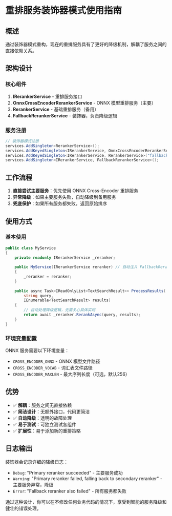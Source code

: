 # 重排服务装饰器模式使用指南

## 概述

通过装饰器模式重构，现在的重排服务具有了更好的降级机制，解耦了服务之间的直接依赖关系。

## 架构设计

### 核心组件

1. **IRerankerService** - 重排服务接口
2. **OnnxCrossEncoderRerankerService** - ONNX 模型重排服务（主要）
3. **RerankerService** - 基础重排服务（备用）
4. **FallbackRerankerService** - 装饰器，负责降级逻辑

### 服务注册

```csharp
// 装饰器模式注册
services.AddSingleton<RerankerService>();
services.AddKeyedSingleton<IRerankerService, OnnxCrossEncoderRerankerService>("primary");
services.AddKeyedSingleton<IRerankerService, RerankerService>("fallback");
services.AddSingleton<IRerankerService, FallbackRerankerService>();
```

## 工作流程

1. **直接尝试主要服务**：优先使用 ONNX Cross-Encoder 重排服务
2. **异常降级**：如果主要服务失败，自动降级到备用服务
3. **兜底保护**：如果所有服务都失败，返回原始排序

## 使用方式

### 基本使用

```csharp
public class MyService
{
    private readonly IRerankerService _reranker;
    
    public MyService(IRerankerService reranker) // 自动注入 FallbackRerankerService
    {
        _reranker = reranker;
    }
    
    public async Task<IReadOnlyList<TextSearchResult>> ProcessResults(
        string query, 
        IEnumerable<TextSearchResult> results)
    {
        // 自动处理降级逻辑，无需关心具体实现
        return await _reranker.RerankAsync(query, results);
    }
}
```

### 环境变量配置

ONNX 服务需要以下环境变量：

- `CROSS_ENCODER_ONNX` - ONNX 模型文件路径
- `CROSS_ENCODER_VOCAB` - 词汇表文件路径  
- `CROSS_ENCODER_MAXLEN` - 最大序列长度（可选，默认256）

## 优势

- ✅ **解耦**：服务之间无直接依赖
- ✅ **简洁设计**：无额外接口，代码更简洁
- ✅ **自动降级**：透明的故障处理
- ✅ **易于测试**：可独立测试各组件
- ✅ **扩展性**：易于添加新的重排策略

## 日志输出

装饰器会记录详细的降级日志：

- `Debug`: "Primary reranker succeeded" - 主要服务成功
- `Warning`: "Primary reranker failed, falling back to secondary reranker" - 主要服务异常，降级
- `Error`: "Fallback reranker also failed" - 所有服务都失败

通过这种设计，你可以在不修改任何业务代码的情况下，享受到智能的服务降级和健壮的错误处理。
